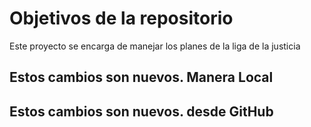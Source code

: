 # Objetivos de la repositorio

Este proyecto se encarga de manejar los planes de la liga de la justicia

## Estos cambios son nuevos. Manera Local

## Estos cambios son nuevos. desde GitHub
